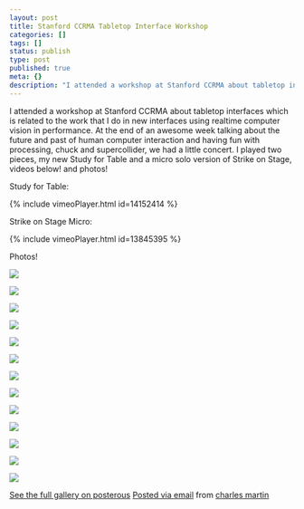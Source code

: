 ```yaml
---
layout: post
title: Stanford CCRMA Tabletop Interface Workshop
categories: []
tags: []
status: publish
type: post
published: true
meta: {}
description: "I attended a workshop at Stanford CCRMA about tabletop interfaces which is related to the work that I do in new interfaces using realtime computer vision"
---
```


I attended a workshop at Stanford CCRMA about tabletop interfaces which is related to the work that I do in new interfaces using realtime computer vision in performance. 
At the end of an awesome week talking about the future and past of human computer interaction and having fun with processing, chuck and supercollider, we had a little concert. I played two pieces, my new Study for Table and a micro solo version of Strike on Stage, videos below! and photos!  

Study for Table:  

<!-- Video https://vimeo.com/14152414 -->

{% include vimeoPlayer.html id=14152414 %}
  
Strike on Stage Micro:  

<!-- Video https://vimeo.com/13845395 -->

{% include vimeoPlayer.html id=13845395 %}

  
Photos!  

![]({{site.baseurl}}/assets/posterous/charlesmartin/08/2010-08-CCRMA_Listening_Room.jpg)

![]({{site.baseurl}}/assets/posterous/charlesmartin/08/2010-08-CCRMA_Listening_Room_computers.jpg)

![]({{site.baseurl}}/assets/posterous/charlesmartin/08/2010-08-CCRMA_Multitouch_Concert_1.jpg)

![]({{site.baseurl}}/assets/posterous/charlesmartin/08/2010-08-CCRMA_Multitouch_Concert_2.jpg)

![]({{site.baseurl}}/assets/posterous/charlesmartin/08/2010-08-CCRMA_Multitouch_Concert_3.jpg)

![]({{site.baseurl}}/assets/posterous/charlesmartin/08/2010-08-CCRMA_Multitouch_Concert_4.jpg)

![]({{site.baseurl}}/assets/posterous/charlesmartin/08/2010-08-CCRMA_Multitouch_Concert_5.jpg)

![]({{site.baseurl}}/assets/posterous/charlesmartin/08/2010-08-CCRMA_Multitouch_Concert_6.jpg)

![]({{site.baseurl}}/assets/posterous/charlesmartin/08/2010-08-CCRMA_Multitouch_Concert_7.jpg)

![]({{site.baseurl}}/assets/posterous/charlesmartin/08/2010-08-experimenting_with_multitouch_junctionbox_and_processing1.jpg)

![]({{site.baseurl}}/assets/posterous/charlesmartin/08/2010-08-experimenting_with_multitouch_junctionbox_and_processing2.jpg)

![]({{site.baseurl}}/assets/posterous/charlesmartin/08/2010-08-multitouch_interface_computer.jpg)

![]({{site.baseurl}}/assets/posterous/charlesmartin/08/2010-08-multitouch_interface_for_research.jpg)


[See the full gallery on posterous](http://charlesmartin.posterous.com/stanford-ccrma-tabletop-interface-workshop) 
[Posted via email](http://posterous.com)  from 
[charles martin](http://charlesmartin.posterous.com/stanford-ccrma-tabletop-interface-workshop)
